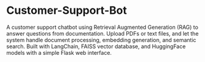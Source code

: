# Customer-Support-Bot
A customer support chatbot using Retrieval Augmented Generation (RAG) to answer questions from documentation. Upload PDFs or text files, and let the system handle document processing, embedding generation, and semantic search. Built with LangChain, FAISS vector database, and HuggingFace models with a simple Flask web interface.
